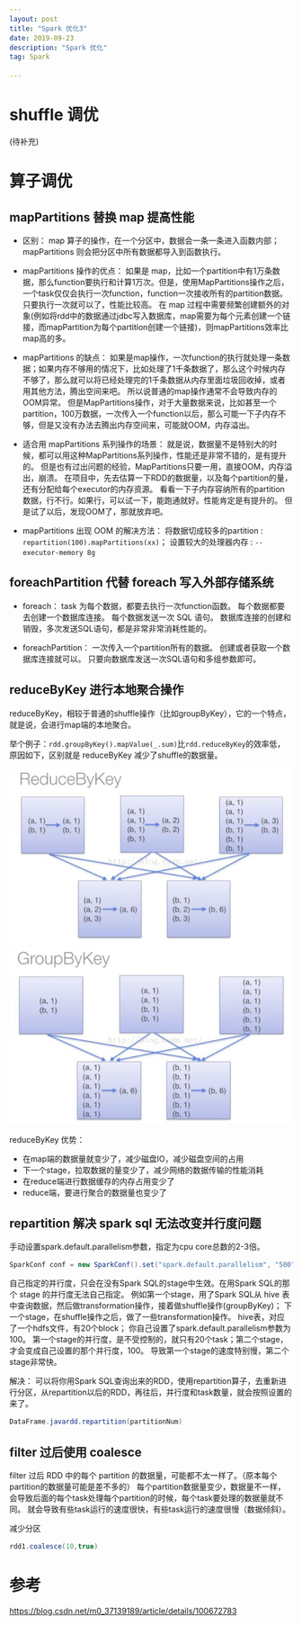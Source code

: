 ```yaml
---
layout: post
title: "Spark 优化3"
date: 2019-09-23
description: "Spark 优化"
tag: Spark

---
```


# shuffle 调优

(待补充)

# 算子调优

## mapPartitions 替换 map 提高性能

- 区别：
map 算子的操作，在一个分区中，数据会一条一条进入函数内部；
mapPartitions 则会把分区中所有数据都导入到函数执行。

- mapPartitions 操作的优点：
如果是 map，比如一个partition中有1万条数据，那么function要执行和计算1万次。但是，使用MapPartitions操作之后，一个task仅仅会执行一次function，function一次接收所有的partition数据。只要执行一次就可以了，性能比较高。
在 map 过程中需要频繁创建额外的对象(例如将rdd中的数据通过jdbc写入数据库，map需要为每个元素创建一个链接，而mapPartition为每个partition创建一个链接)，则mapPartitions效率比map高的多。

- mapPartitions 的缺点：
如果是map操作，一次function的执行就处理一条数据；如果内存不够用的情况下，比如处理了1千条数据了，那么这个时候内存不够了，那么就可以将已经处理完的1千条数据从内存里面垃圾回收掉，或者用其他方法，腾出空间来吧。
所以说普通的map操作通常不会导致内存的OOM异常。
但是MapPartitions操作，对于大量数据来说，比如甚至一个partition，100万数据，一次传入一个function以后，那么可能一下子内存不够，但是又没有办法去腾出内存空间来，可能就OOM，内存溢出。

- 适合用 mapPartitions 系列操作的场景：
就是说，数据量不是特别大的时候，都可以用这种MapPartitions系列操作，性能还是非常不错的，是有提升的。
但是也有过出问题的经验，MapPartitions只要一用，直接OOM，内存溢出，崩溃。
在项目中，先去估算一下RDD的数据量，以及每个partition的量，还有分配给每个executor的内存资源。
看看一下子内存容纳所有的partition数据，行不行。如果行，可以试一下，能跑通就好。性能肯定是有提升的。
但是试了以后，发现OOM了，那就放弃吧。

- mapPartitions 出现 OOM 的解决方法：
将数据切成较多的partition : `repartition(100).mapPartitions(xx)`；
设置较大的处理器内存 : `--executor-memory 8g`



## foreachPartition 代替 foreach 写入外部存储系统

- foreach：
task 为每个数据，都要去执行一次function函数。
每个数据都要去创建一个数据库连接。
每个数据发送一次 SQL 语句。
数据库连接的创建和销毁，多次发送SQL语句，都是非常非常消耗性能的。

- foreachPartition：
一次传入一个partition所有的数据。
创建或者获取一个数据库连接就可以。
只要向数据库发送一次SQL语句和多组参数即可。



## reduceByKey 进行本地聚合操作

reduceByKey，相较于普通的shuffle操作（比如groupByKey），它的一个特点，就是说，会进行map端的本地聚合。

举个例子：`rdd.groupByKey().mapValue(_.sum)`比`rdd.reduceByKey`的效率低，
原因如下，区别就是 reduceByKey 减少了shuffle的数据量。

![png](/images/posts/all/ReduceByKey.png)
![png](/images/posts/all/GroupByKey.png)

reduceByKey 优势：
- 在map端的数据量就变少了，减少磁盘IO，减少磁盘空间的占用
- 下一个stage，拉取数据的量变少了，减少网络的数据传输的性能消耗
- 在reduce端进行数据缓存的内存占用变少了
- reduce端，要进行聚合的数据量也变少了



## repartition 解决 spark sql 无法改变并行度问题

手动设置spark.default.parallelism参数，指定为cpu core总数的2-3倍。
```java
SparkConf conf = new SparkConf().set("spark.default.parallelism", "500") 
```

自己指定的并行度，只会在没有Spark SQL的stage中生效。在用Spark SQL的那个 stage 的并行度无法自己指定。
例如第一个stage，用了Spark SQL从 hive 表中查询数据，然后做transformation操作，接着做shuffle操作(groupByKey)；
下一个stage，在shuffle操作之后，做了一些transformation操作。
hive表，对应了一个hdfs文件，有20个block；
你自己设置了spark.default.parallelism参数为100。
第一个stage的并行度，是不受控制的，就只有20个task；第二个stage，才会变成自己设置的那个并行度，100。
导致第一个stage的速度特别慢，第二个stage非常快。


解决：
可以将你用Spark SQL查询出来的RDD，使用repartition算子，去重新进行分区，从repartition以后的RDD，再往后，并行度和task数量，就会按照设置的来了。

```java
DataFrame.javardd.repartition(partitionNum)
```


## filter 过后使用 coalesce

filter 过后 RDD 中的每个 partition 的数据量，可能都不太一样了。（原本每个partition的数据量可能是差不多的）
每个partition数据量变少，数据量不一样，会导致后面的每个task处理每个partition的时候，每个task要处理的数据量就不同。
就会导致有些task运行的速度很快，有些task运行的速度很慢（数据倾斜）。

减少分区
```java
rdd1.coalesce(10,true)
```




# 参考

https://blog.csdn.net/m0_37139189/article/details/100672783




